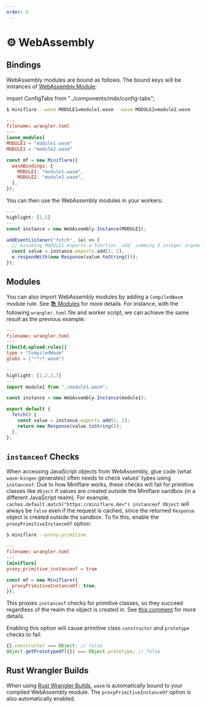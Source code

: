 ```yaml
---
order: 5
---
```


# ⚙️ WebAssembly

## Bindings

WebAssembly modules are bound as follows. The bound keys will be instances of
[WebAssembly.Module](https://developer.mozilla.org/en-US/docs/Web/JavaScript/Reference/Global_Objects/WebAssembly/Module):

import ConfigTabs from "../components/mdx/config-tabs";

<ConfigTabs>

```sh
$ miniflare --wasm MODULE1=module1.wasm --wasm MODULE2=module2.wasm
```

```toml
---
filename: wrangler.toml
---
[wasm_modules]
MODULE1 = "module1.wasm"
MODULE2 = "module2.wasm"
```

```js
const mf = new Miniflare({
  wasmBindings: {
    MODULE1: "module1.wasm",
    MODULE2: "module2.wasm",
  },
});
```

</ConfigTabs>

You can then use the WebAssembly modules in your workers:

```js
---
highlight: [1,5]
---
const instance = new WebAssembly.Instance(MODULE1);

addEventListener("fetch", (e) => {
  // Assuming MODULE1 exports a function `add` summing 2 integer arguments
  const value = instance.exports.add(1, 2);
  e.respondWith(new Response(value.toString()));
});
```

## Modules

You can also import WebAssembly modules by adding a `CompiledWasm` module rule.
See [📚 Modules](/core/modules) for more details. For instance, with the
following `wrangler.toml` file and worker script, we can achieve the same result
as the previous example:

```toml
---
filename: wrangler.toml
---
[[build.upload.rules]]
type = "CompiledWasm"
globs = ["**/*.wasm"]
```

```js
---
highlight: [1,2,3,7]
---
import module1 from "./module1.wasm";

const instance = new WebAssembly.Instance(module1);

export default {
  fetch() {
    const value = instance.exports.add(1, 2);
    return new Response(value.toString());
  },
};
```

## `instanceof` Checks

When accessing JavaScript objects from WebAssembly, glue code (what
`wasm-bingen` generates) often needs to check values' types using `instanceof`.
Due to how Miniflare works, these checks will fail for primitive classes like
`Object` if values are created outside the Miniflare sandbox (in a different
JavaScript realm). For example,
`caches.default.match("https://miniflare.dev") instanceof Object` will always be
`false` even if the request is cached, since the returned `Response` object is
created outside the sandbox. To fix this, enable the `proxyPrimitiveInstanceOf`
option:

<ConfigTabs>

```sh
$ miniflare --proxy-primitive
```

```toml
---
filename: wrangler.toml
---
[miniflare]
proxy_primitive_instanceof = true
```

```js
const mf = new Miniflare({
  proxyPrimitiveInstanceOf: true,
});
```

</ConfigTabs>

This proxies `instanceof` checks for primitive classes, so they succeed
regardless of the realm the object is created in. See
[this comment](https://github.com/cloudflare/miniflare/blob/720794accee7582b01e849182244a65ce60c9d60/packages/core/src/plugins/core.ts#L487-L555)
for more details.

<Aside type="warning" header="Warning">

Enabling this option will cause primitive class `constructor` and `prototype`
checks to fail:

```js
{}.constructor === Object; // false
Object.getPrototypeOf({}) === Object.prototype; // false
```

</Aside>

## Rust Wrangler Builds

When using [Rust Wrangler Builds](/developing/builds#rust), `wasm` is
automatically bound to your compiled WebAssembly module. The
`proxyPrimitiveInstanceOf` option is also automatically enabled.
